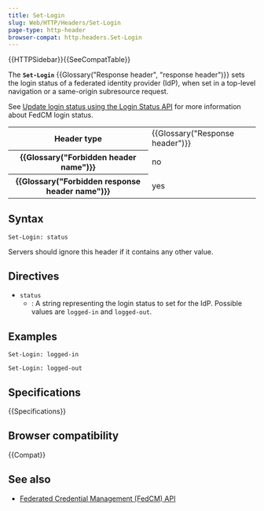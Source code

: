 ```yaml
---
title: Set-Login
slug: Web/HTTP/Headers/Set-Login
page-type: http-header
browser-compat: http.headers.Set-Login
---
```


{{HTTPSidebar}}{{SeeCompatTable}}

The **`Set-Login`** {{Glossary("Response header", "response header")}} sets the login status of a federated identity provider (IdP), when set in a top-level navigation or a same-origin subresource request.

See [Update login status using the Login Status API](/en-US/docs/Web/API/FedCM_API/IDP_integration#update_login_status_using_the_login_status_api) for more information about FedCM login status.

<table class="properties">
  <tbody>
    <tr>
      <th scope="row">Header type</th>
      <td>{{Glossary("Response header")}}</td>
    </tr>
    <tr>
      <th scope="row">{{Glossary("Forbidden header name")}}</th>
      <td>no</td>
    </tr>
    <tr>
      <th scope="row">{{Glossary("Forbidden response header name")}}</th>
      <td>yes</td>
    </tr>
  </tbody>
</table>

## Syntax

```http
Set-Login: status
```

Servers should ignore this header if it contains any other value.

## Directives

- `status`
  - : A string representing the login status to set for the IdP. Possible values are `logged-in` and `logged-out`.

## Examples

```http
Set-Login: logged-in

Set-Login: logged-out
```

## Specifications

{{Specifications}}

## Browser compatibility

{{Compat}}

## See also

- [Federated Credential Management (FedCM) API](/en-US/docs/Web/API/FedCM_API)
